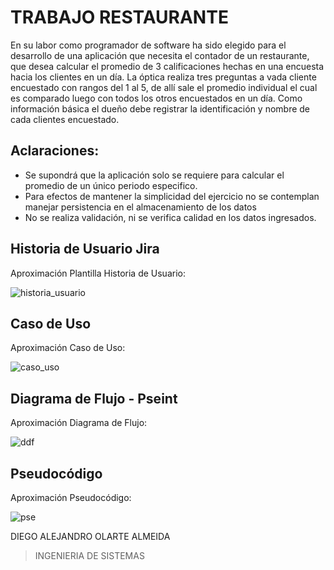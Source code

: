 # TRABAJO RESTAURANTE
En su labor como programador de software ha sido elegido para el desarrollo de una aplicación que necesita el contador de un restaurante, que desea calcular el promedio de 3 calificaciones hechas en una encuesta hacia los clientes en un día. La óptica realiza tres preguntas a vada cliente encuestado con rangos del 1 al 5, de allí sale el promedio individual el cual es comparado luego con todos los otros encuestados en un día. Como información básica el dueño debe registrar la identificación y nombre de cada clientes encuestado.
## Aclaraciones: 
-  Se supondrá que la aplicación solo se requiere para calcular el promedio de un único periodo especifico.
-  Para efectos de mantener la simplicidad del ejercicio no se contemplan manejar persistencia en el almacenamiento de los datos
-  No se realiza validación, ni se verifica calidad en los datos ingresados.

## Historia de Usuario Jira
Aproximación Plantilla Historia de Usuario:

![historia_usuario](https://github.com/Harrii-10/optica-poo.github.io/assets/136661680/b54911e9-cad4-4635-8e42-04773acca440)


## Caso de Uso
Aproximación Caso de Uso:

![caso_uso](https://github.com/Harrii-10/optica-poo.github.io/assets/136661680/b22b3730-2f14-4267-aa38-f710a83e2c73)

## Diagrama de Flujo - Pseint
Aproximación Diagrama de Flujo:

![ddf](https://github.com/Harrii-10/optica-poo.github.io/assets/136661680/15d131f4-7d01-4be3-8c1b-d09c234fe002)

## Pseudocódigo
Aproximación  Pseudocódigo:

![pse](https://github.com/Harrii-10/optica-poo.github.io/assets/136661680/cef08a67-0b1d-48e0-a4a7-d5a6186aca79)

DIEGO ALEJANDRO OLARTE ALMEIDA
>INGENIERIA DE SISTEMAS
